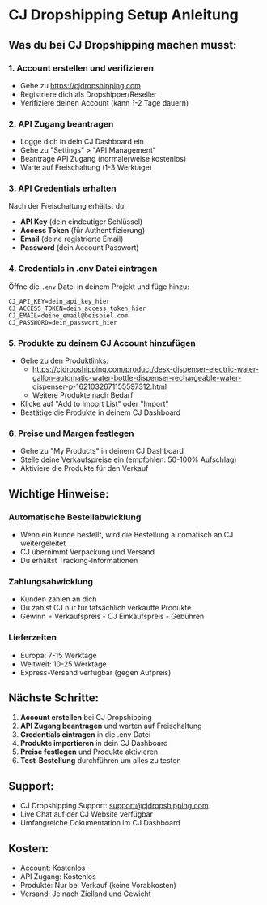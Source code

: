 # CJ Dropshipping Setup Anleitung

## Was du bei CJ Dropshipping machen musst:

### 1. Account erstellen und verifizieren
- Gehe zu https://cjdropshipping.com
- Registriere dich als Dropshipper/Reseller
- Verifiziere deinen Account (kann 1-2 Tage dauern)

### 2. API Zugang beantragen
- Logge dich in dein CJ Dashboard ein
- Gehe zu "Settings" > "API Management"
- Beantrage API Zugang (normalerweise kostenlos)
- Warte auf Freischaltung (1-3 Werktage)

### 3. API Credentials erhalten
Nach der Freischaltung erhältst du:
- **API Key** (dein eindeutiger Schlüssel)
- **Access Token** (für Authentifizierung)
- **Email** (deine registrierte Email)
- **Password** (dein Account Passwort)

### 4. Credentials in .env Datei eintragen
Öffne die `.env` Datei in deinem Projekt und füge hinzu:

```
CJ_API_KEY=dein_api_key_hier
CJ_ACCESS_TOKEN=dein_access_token_hier
CJ_EMAIL=deine_email@beispiel.com
CJ_PASSWORD=dein_passwort_hier
```

### 5. Produkte zu deinem CJ Account hinzufügen
- Gehe zu den Produktlinks:
  - https://cjdropshipping.com/product/desk-dispenser-electric-water-gallon-automatic-water-bottle-dispenser-rechargeable-water-dispenser-p-1621032671155597312.html
  - Weitere Produkte nach Bedarf
- Klicke auf "Add to Import List" oder "Import"
- Bestätige die Produkte in deinem CJ Dashboard

### 6. Preise und Margen festlegen
- Gehe zu "My Products" in deinem CJ Dashboard
- Stelle deine Verkaufspreise ein (empfohlen: 50-100% Aufschlag)
- Aktiviere die Produkte für den Verkauf

## Wichtige Hinweise:

### Automatische Bestellabwicklung
- Wenn ein Kunde bestellt, wird die Bestellung automatisch an CJ weitergeleitet
- CJ übernimmt Verpackung und Versand
- Du erhältst Tracking-Informationen

### Zahlungsabwicklung
- Kunden zahlen an dich
- Du zahlst CJ nur für tatsächlich verkaufte Produkte
- Gewinn = Verkaufspreis - CJ Einkaufspreis - Gebühren

### Lieferzeiten
- Europa: 7-15 Werktage
- Weltweit: 10-25 Werktage
- Express-Versand verfügbar (gegen Aufpreis)

## Nächste Schritte:

1. **Account erstellen** bei CJ Dropshipping
2. **API Zugang beantragen** und warten auf Freischaltung
3. **Credentials eintragen** in die .env Datei
4. **Produkte importieren** in dein CJ Dashboard
5. **Preise festlegen** und Produkte aktivieren
6. **Test-Bestellung** durchführen um alles zu testen

## Support:
- CJ Dropshipping Support: support@cjdropshipping.com
- Live Chat auf der CJ Website verfügbar
- Umfangreiche Dokumentation im CJ Dashboard

## Kosten:
- Account: Kostenlos
- API Zugang: Kostenlos
- Produkte: Nur bei Verkauf (keine Vorabkosten)
- Versand: Je nach Zielland und Gewicht
